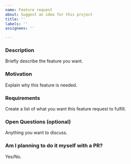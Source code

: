 ```yaml
---
name: Feature request
about: Suggest an idea for this project
title: ''
labels: ''
assignees: ''

---
```


### Description
Briefly describe the feature you want.

### Motivation
Explain why this feature is needed.

### Requirements
Create a list of what you want this feature request to fulfill.

### Open Questions (optional)
Anything you want to discuss.

### Am I planning to do it myself with a PR?
Yes/No.
